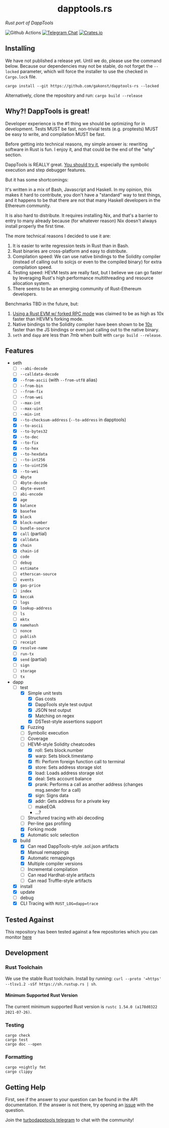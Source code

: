 # <h1 align="center"> dapptools.rs </h1>

_Rust port of DappTools_

![Github Actions](https://github.com/gakonst/dapptools-rs/workflows/Tests/badge.svg)
[![Telegram Chat](https://img.shields.io/endpoint?color=neon&style=flat-square&url=https%3A%2F%2Ftg.sumanjay.workers.dev%2Fturbodapptools)](https://t.me/turbodapptools)
[![Crates.io][crates-badge]][crates-url]

[crates-badge]: https://img.shields.io/crates/v/turbodapp.svg
[crates-url]: https://crates.io/crates/turbodapp

## Installing

We have not published a release yet. Until we do, please use the command below.
Because our dependencies may not be stable, do not forget the `--locked`
parameter, which will force the installer to use the checked in `Cargo.lock`
file.

```
cargo install --git https://github.com/gakonst/dapptools-rs --locked
```

Alternatively, clone the repository and run: `cargo build --release`

## Why?! DappTools is great!

Developer experience is the #1 thing we should be optimizing for in development.
Tests MUST be fast, non-trivial tests (e.g. proptests) MUST be easy to write,
and compilation MUST be fast.

Before getting into technical reasons, my simple answer is: rewriting software
in Rust is fun. I enjoy it, and that could be the end of the "why" section.

DappTools is REALLY great.
[You should try it](https://github.com/dapphub/dapptools/), especially the
symbolic execution and step debugger features.

But it has some shortcomings:

It's written in a mix of Bash, Javascript and Haskell. In my opinion, this makes
it hard to contribute, you don't have a "standard" way to test things, and it
happens to be that there are not that many Haskell developers in the Ethereum
community.

It is also hard to distribute. It requires installing Nix, and that's a barrier
to entry to many already because (for whatever reason) Nix doesn't always
install properly the first time.

The more technical reasons I decided to use it are:

1. It is easier to write regression tests in Rust than in Bash.
1. Rust binaries are cross-platform and easy to distribute.
1. Compilation speed: We can use native bindings to the Solidity compiler
   (instead of calling out to solcjs or even to the compiled binary) for extra
   compilation speed.
1. Testing speed: HEVM tests are really fast, but I believe we can go faster by
   leveraging Rust's high performance multithreading and resource allocation
   system.
1. There seems to be an emerging community of Rust-Ethereum developers.

Benchmarks TBD in the future, but:

1. [Using a Rust EVM w/ forked RPC mode](https://github.com/brockelmore/rust-cevm/#compevm-rust-ethereum-virtual-machine-implementation-designed-for-smart-contract-composability-testing)
   was claimed to be as high as 10x faster than HEVM's forking mode.
1. Native bindings to the Solidity compiler have been shown to be
   [10x](https://forum.openzeppelin.com/t/a-faster-solidity-compiler-cli-in-rust/2546)
   faster than the JS bindings or even just calling out to the native binary.
1. `seth` and `dapp` are less than 7mb when built with `cargo build --release`.

## Features

- seth
  - [ ] `--abi-decode`
  - [ ] `--calldata-decode`
  - [x] `--from-ascii` (with `--from-utf8` alias)
  - [ ] `--from-bin`
  - [ ] `--from-fix`
  - [ ] `--from-wei`
  - [ ] `--max-int`
  - [ ] `--max-uint`
  - [ ] `--min-int`
  - [x] `--to-checksum-address` (`--to-address` in dapptools)
  - [x] `--to-ascii`
  - [x] `--to-bytes32`
  - [x] `--to-dec`
  - [x] `--to-fix`
  - [x] `--to-hex`
  - [x] `--to-hexdata`
  - [ ] `--to-int256`
  - [x] `--to-uint256`
  - [x] `--to-wei`
  - [ ] `4byte`
  - [ ] `4byte-decode`
  - [ ] `4byte-event`
  - [ ] `abi-encode`
  - [x] `age`
  - [x] `balance`
  - [x] `basefee`
  - [x] `block`
  - [x] `block-number`
  - [ ] `bundle-source`
  - [x] `call` (partial)
  - [x] `calldata`
  - [x] `chain`
  - [x] `chain-id`
  - [ ] `code`
  - [ ] `debug`
  - [ ] `estimate`
  - [ ] `etherscan-source`
  - [ ] `events`
  - [x] `gas-price`
  - [ ] `index`
  - [x] `keccak`
  - [ ] `logs`
  - [x] `lookup-address`
  - [ ] `ls`
  - [ ] `mktx`
  - [x] `namehash`
  - [ ] `nonce`
  - [ ] `publish`
  - [ ] `receipt`
  - [x] `resolve-name`
  - [ ] `run-tx`
  - [x] `send` (partial)
  - [ ] `sign`
  - [ ] `storage`
  - [ ] `tx`
- dapp
  - [ ] test
    - [x] Simple unit tests
      - [x] Gas costs
      - [x] DappTools style test output
      - [x] JSON test output
      - [x] Matching on regex
      - [x] DSTest-style assertions support
    - [x] Fuzzing
    - [ ] Symbolic execution
    - [ ] Coverage
    - [ ] HEVM-style Solidity cheatcodes
      - [x] roll: Sets block.number
      - [x] warp: Sets block.timestamp
      - [x] ffi: Perform foreign function call to terminal
      - [x] store: Sets address storage slot
      - [x] load: Loads address storage slot
      - [x] deal: Sets account balance
      - [x] prank: Performs a call as another address (changes msg.sender for a call)
      - [x] sign: Signs data
      - [x] addr: Gets address for a private key
      - [ ] makeEOA
      - ...?
    - [ ] Structured tracing with abi decoding
    - [ ] Per-line gas profiling
    - [x] Forking mode
    - [x] Automatic solc selection
  - [x] build
    - [x] Can read DappTools-style .sol.json artifacts
    - [x] Manual remappings
    - [x] Automatic remappings
    - [x] Multiple compiler versions
    - [ ] Incremental compilation
    - [ ] Can read Hardhat-style artifacts
    - [ ] Can read Truffle-style artifacts
  - [x] install
  - [x] update
  - [ ] debug
  - [x] CLI Tracing with `RUST_LOG=dapp=trace`

## Tested Against

This repository has been tested against a few repositories which you can monitor
[here](https://github.com/gakonst/dapptools-benchmarks)

## Development

### Rust Toolchain

We use the stable Rust toolchain. Install by running:
`curl --proto '=https' --tlsv1.2 -sSf https://sh.rustup.rs | sh`.

#### Minimum Supported Rust Version

The current minimum supported Rust version is
`rustc 1.54.0 (a178d0322 2021-07-26)`.

### Testing

```
cargo check
cargo test
cargo doc --open
```

### Formatting

```
cargo +nightly fmt
cargo clippy
```

## Getting Help

First, see if the answer to your question can be found in the API documentation.
If the answer is not there, try opening an
[issue](https://github.com/gakonst/dapptools-rs/issues/new) with the question.

Join the [turbodapptools telegram](https://t.me/turbodapptools) to chat with the
community!
